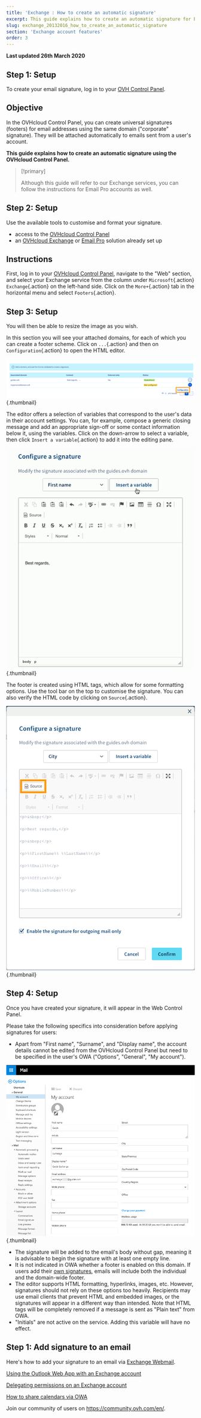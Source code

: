```yaml
---
title: 'Exchange : How to create an automatic signature'
excerpt: This guide explains how to create an automatic signature for Exchange
slug: exchange_20132016_how_to_create_an_automatic_signature
section: 'Exchange account features'
order: 3
---
```


**Last updated 26th March 2020**

## Step 1: Setup

To create your email signature, log in to your [OVH Control Panel](https://www.ovh.com/manager/web/login.html). 

## Objective

In the OVHcloud Control Panel, you can create universal signatures (footers) for email addresses using the same domain ("corporate" signature). They will be attached automatically to emails sent from a user's account.

**This guide explains how to create an automatic signature using the OVHcloud Control Panel.**

> [!primary]
>
> Although this guide will refer to our Exchange services, you can follow the instructions for Email Pro accounts as well.
>


## Step 2: Setup

Use the available tools to customise and format your signature.

- access to the [OVHcloud Control Panel](https://www.ovh.com/auth/?action=gotomanager)
- an [OVHcloud Exchange](https://www.ovh.co.uk/emails/hosted-exchange) or [Email Pro](https://www.ovh.co.uk/emails/email-pro) solution already set up


## Instructions


First, log in to your [OVHcloud Control Panel](https://www.ovh.com/auth/?action=gotomanager), navigate to the "Web" section, and select your Exchange service from the column under `Microsoft`{.action} `Exchange`{.action} on the left-hand side. Click on the `More+`{.action} tab in the horizontal menu and select `Footers`{.action}.

## Step 3: Setup

You will then be able to resize the image as you wish. 

In this section you will see your attached domains, for each of which you can create a footer scheme. Click on `...`{.action} and then on `Configuration`{.action} to open the HTML editor.

![exchangesig](images/exchange-footer-step2.png){.thumbnail}

The editor offers a selection of variables that correspond to the user's data in their account settings. You can, for example, compose a generic closing message and add an appropriate sign-off or some contact information below it, using the variables. Click on the down-arrow to select a variable, then click `Insert a variable`{.action} to add it into the editing pane.

![exchangesig](images/exchange-footer-step3aag.gif){.thumbnail}

The footer is created using HTML tags, which allow for some formatting options. Use the tool bar on the top to customise the signature. You can also verify the HTML code by clicking on `Source`{.action}.
 
![exchangesig](images/exchange-footer-step4.png){.thumbnail}

## Step 4: Setup

Once you have created your signature, it will appear in the Web Control Panel.

Please take the following specifics into consideration before applying signatures for users:

- Apart from "First name", "Surname", and "Display name", the account details cannot be edited from the OVHcloud Control Panel but need to be specified in the user's OWA ("Options", "General", "My account").

![exchangesig](images/exchange-footer-step5.png){.thumbnail}

- The signature will be added to the email's body without gap, meaning it is advisable to begin the signature with at least one empty line.
- It is not indicated in OWA whether a footer is enabled on this domain. If users add their [own signatures](../exchange_2016_outlook_web_app_user_guide/#adding-a-signature), emails will include both the individual and the domain-wide footer.
- The editor supports HTML formatting, hyperlinks, images, etc. However, signatures should not rely on these options too heavily. Recipients may use email clients that prevent HTML and embedded images, or the signatures will appear in a different way than intended. Note that HTML tags will be completely removed if a message is sent as "Plain text" from OWA.
- "Initials" are not active on the service. Adding this variable will have no effect.

## Step 1: Add signature to an email

Here's how to add your signature to an email via [Exchange Webmail](https://www.ovh.co.uk/mail/).

[Using the Outlook Web App with an Exchange account](../exchange_2016_outlook_web_app_user_guide)

[Delegating permissions on an Exchange account](../exchange_2013_how_to_grant_full_access_permissions_for_an_account)

[How to share calendars via OWA](../exchange_2016_how_to_share_calendars_via_owa)

Join our community of users on <https://community.ovh.com/en/>.
